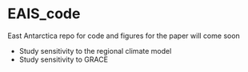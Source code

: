 # EAIS_code
East Antarctica repo for code and figures for the paper will come soon

 - Study sensitivity to the regional climate model
 - Study sensitivity to GRACE
